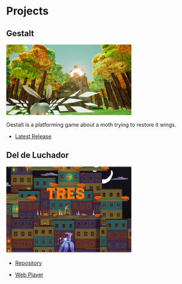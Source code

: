 # Projects

## Gestalt

<img src="tempsnip.png" alt="Fade" width="333"/>

Gestalt is a platforming game about a moth trying to restore it wings.

* [Latest Release](https://team-forest.itch.io/gestalt)

## Del de Luchador

<img src="Capture.PNG" alt="Maze Chaser" width="333"/>

* [Repository](https://github.com/DevinP509/DiaDelLuchador)

* [Web Player](https://bashmckill.itch.io/del-de-lucha)

